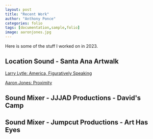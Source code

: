```yaml
---
layout: post
title: "Recent Work"
author: "Anthony Ponce"
categories: folio
tags: [documentation,sample,folio]
image: aaronjones.jpg
---
```


Here is some of the stuff I worked on in 2023.

## Location Sound - Santa Ana Artwalk 

[Larry Lytle: America, Figuratively Speaking](https://www.santaanacollegeartdepartment.org/lytle)

[Aaron Jones: Proximity](https://www.santaanacollegeartdepartment.org/proximity_1)

## Sound Mixer - JJJAD Productions - David's Camp 

## Sound Mixer - Jumpcut Productions - Art Has Eyes
